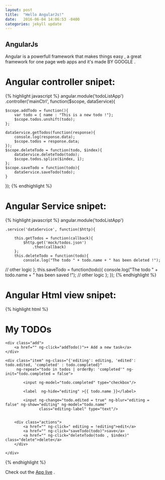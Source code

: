 ```yaml
---
layout: post
title:  "Hello AngularJs!"
date:   2016-06-04 14:06:53 -0400
categories: jekyll update
---
```

AngularJs
---------

Angular is a powerfull framework that makes things easy , a great framework for one page web apps and it's made BY GOOGLE .

Angular controller snipet:
=========================

{% highlight javascript %}
angular.module('todoListApp')
.controller('mainCtrl', function($scope, dataService){

    $scope.addTodo = function(){
        var todo = { name : "This is a new todo !"};
        $scope.todos.unshift(todo);
    };

    dataService.getTodos(function(response){
        console.log(response.data);
        $scope.todos = response.data;
    });
    $scope.deleteTodo = function(todo, $index){
        dataService.deleteTodo(todo);
        $scope.todos.splice($index, 1);
    };
    $scope.saveTodo = function(todo){
        dataService.saveTodo(todo);
    }
});
{% endhighlight %}

Angular Service snipet:
======================

{% highlight javascript %}
angular.module('todoListApp')

    .service('dataService', function($http){

        this.getTodos = function(callback){
            $http.get('mock/todos.json')
                .then(callback)
        };
        this.deleteTodo = function(todo){
            console.log("The todo " + todo.name + " has been deleted !");
//                other logic
        };
        this.saveTodo = function(todo){
            console.log("The todo " + todo.name + " has been saved !");
//                other logic
        };
    });
{% endhighlight %}

Angular Html view snipet:
=========================

{% highlight html %}
<!doctype html>
<html lang="en">
<head>
  <title></title>
    <meta charset="utf-8"/>
  <link href='https://fonts.googleapis.com/css?family=Varela+Round' rel='stylesheet' type='text/css'>
  <link href='styles/main.css' rel='stylesheet' type="text/css">
</head>
<body ng-app="todoListApp">

<h1>My TODOs</h1>

<div ng-controller="mainCtrl" class="list">

    <div class="add">
        <a href="" ng-click="addTodo()">+ Add a new task</a>
    </div>

    <div class="item" ng-class="{'editing': editing, 'edited': todo.edited, 'completed' : todo.completed}"
         ng-repeat="todo in todos | orderBy: 'completed'" ng-init="todo.completed = false">

            <input ng-model="todo.completed" type="checkbox"/>

            <label  ng-hide="editing" >{{ todo.name }}</label>

            <input ng-change="todo.edited = true" ng-blur="editing = false" ng-show="editing" ng-model="todo.name"
                   class="editing-label" type="text"/>


        <div class="actions">
            <a href="" ng-click=" editing = !editing">edit</a>
            <a href="" ng-click="saveTodo(todo)">save</a>
            <a href="" ng-click="deleteTodo(todo , $index)" class="delete">delete</a>
        </div>

    </div>

</div>

  <script src="vendor/angular.js" type="text/javascript"></script>
  <script src="scripts/app.js" type="text/javascript"></script>
  <script src="scripts/controllers/main.js" type="text/javascript"></script>
  <script src="scripts/services/data.js" type="text/javascript"></script>
</body>
</html>
{% endhighlight %}


Check out the [App live][app-live] .

[app-live]: http://favianioel.github.io/ngtodos
